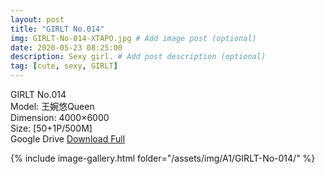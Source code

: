 ```yaml
---
layout: post
title: "GIRLT No.014"
img: GIRLT-No-014-XTAPO.jpg # Add image post (optional)
date: 2020-05-23 08:25:00
description: Sexy girl. # Add post description (optional)
tag: [cute, sexy, GIRLT]
---
```

GIRLT No.014  
Model: 王婉悠Queen  
Dimension: 4000×6000  
Size: [50+1P/500M]         
Google Drive [Download Full](http://gestyy.com/e0KfLe)

{% include image-gallery.html folder="/assets/img/A1/GIRLT-No-014/" %}
